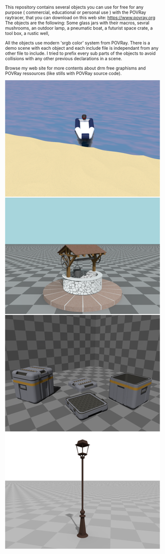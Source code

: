 This repository contains several objects you can use for free for any 
purpose ( commercial, educational or personal use ) with the POVRay
raytracer, that you can download on this web site: https://www.povray.org
The objects are the following:
	Some glass jars with their macros,
	sevral mushrooms,
	an outdoor lamp,
	a pneumatic boat,
	a futurist space crate,
	a tool box,
	a rustic well,
	
	
All the objects use modern 'srgb color' system from POVRay. There is a 
demo scene with each object and each include file is independant from 
any other file to include. I tried to prefix every sub parts of the
objects to avoid collisions with any other previous declarations in a 
scene.

Browse my web site for more contents about drm free graphisms and POVRay ressources (like stills with POVRay source code).

![The pneumatic boat in a demo scene](/includeFiles/pneumaticBoat/pneumaticBoatImage.png)
![The well object](/includeFiles/well/rusticWell.png)
![The crate object in a demo scene](/includeFiles/spaceCrate1/spaceCrate.png)
![The outdoor lamp in a demo scene](/includeFiles/outdoorsLamp/lampRender.png)
